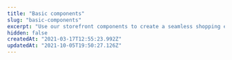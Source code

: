 ```yaml
---
title: "Basic components"
slug: "basic-components"
excerpt: "Use our storefront components to create a seamless shopping experience for your customers."
hidden: false
createdAt: "2021-03-17T12:55:23.992Z"
updatedAt: "2021-10-05T19:50:27.126Z"
---
```


<Flex>

<WhatsNextCard
title="Add to cart Button"
description="A button for adding items into the shopping cart."
linkTo="https://developers.vtex.com/vtex-developer-docs/docs/vtex-add-to-cart-button"
linkTitle="See more"
/>

<WhatsNextCard
title="Breadcrumb"
description="Navigation scheme that shows a user's browsing history up to their current location in your store."
linkTo="https://developers.vtex.com/vtex-developer-docs/docs/vtex-breadcrumb"
linkTitle="See more" />

<WhatsNextCard
title="Footer"
description="Displays your store's Footer." 
linkTo="https://developers.vtex.com/vtex-developer-docs/docs/vtex-store-footer"
linkTitle="See more" />

<WhatsNextCard
title="Google One-Tap Login"
description="Google One-tap delivers a seamless experience with a small pop-up that can authenticate a userwith a streamlined interface."
linkTo="https://developers.vtex.com/vtex-developer-docs/docs/google-one-tap-login"
linkTitle="See more" />

<WhatsNextCard
title="Header"
description="Displays your store's Header."
linkTo="https://developers.vtex.com/vtex-developer-docs/docs/vtex-store-header"
linkTitle="See more" />

<WhatsNextCard
title="Locale Switcher"
description="Component responsible for changing the current language of the store."
linkTo="https://developers.vtex.com/vtex-developer-docs/docs/vtex-locale-switcher"
linkTitle="See more" />

<WhatsNextCard
title="Login"
description="Handles every functionality related to user login."
linkTo="https://developers.vtex.com/vtex-developer-docs/docs/vtex-login"
linkTitle="See more" />

<WhatsNextCard
title="Menu"
description="Rendersthe Menu component, displaying a bar containing links and drop-down sub-menus."
linkTo="https://developers.vtex.com/vtex-developer-docs/docs/vtex-menu"
linkTitle="See more" />

<WhatsNextCard
title="Minicart"
description="Fetching data from the Checkout OrderForm API, the Minicart component displays a summary list of allitems added by customers in their shopping cart."
linkTo="https://developers.vtex.com/vtex-developer-docs/docs/vtex-minicart"
linkTitle="See more" />

<WhatsNextCard
title="Order Placed"
description="Renders the the orderPlaced page with all order data."
linkTo="https://developers.vtex.com/vtex-developer-docs/docs/vtex-order-placed"
linkTitle="See more" />

<WhatsNextCard
title="Product Customizer"
description="Allows a product's attachments to be made available and ready to be chosen by users from theproduct page."
linkTo="https://developers.vtex.com/vtex-developer-docs/docs/vtex-product-customizer"
linkTitle="See more"/>

<WhatsNextCard
title="Product Identifier"
description="Shows a product identifier, such as the product reference, product ID, sku EAN or skureference."
linkTo="https://developers.vtex.com/vtex-developer-docs/docs/vtex-product-identifier"
linkTitle="See more"/>

<WhatsNextCard
title="Product List"
description="Works with Minicar to display all items in the user's cart, informing when some of them are unavailable."
linkTo="https://developers.vtex.com/vtex-developer-docs/docs/vtex-product-list"
linkTitle="See more" />

<WhatsNextCard
title="Product Price"
description="The app exports blocks related to the product's price, such as list price, selling price and savings."
linkTo="https://developers.vtex.com/vtex-developer-docs/docs/vtex-product-price"
linkTitle="See more" />

<WhatsNextCard
title="Product Quantity"
description="Allows users to a add a chosen amount of the displayed product in their cart."
linkTo="https://developers.vtex.com/vtex-developer-docs/docs/vtex-product-quantity"
linkTitle="See more" />

<WhatsNextCard
title="Product SpecificationBadges"
description="This block is exported by the Product Summary app and it is responsible fordisplaying badges with the product's specifications in other store blocks."
linkTo="https://developers.vtex.com/vtex-developer-docs/docs/vtex-product-summary-productsummaryspecificationbadges"
linkTitle="See more"/>

<WhatsNextCard
title="Product Summary"
description="App responsible for summarizing product information (such as name, price and image) in otherstore blocks, such as the Shelf and the Minicart."
linkTo="https://developers.vtex.com/vtex-developer-docs/docs/vtex-product-summary"
linkTitle="See more" />

<WhatsNextCard
title="Product Summary AttachmentList"
description="This block is exported by the Product Summary app and it is responsible fordisplaying the product's attachments in other store blocks."
linkTo="https://developers.vtex.com/vtex-developer-docs/docs/vtex-product-summary-productsummaryattachmentlist"
linkTitle="See more"/>

<WhatsNextCard
title="Product Summary Brand"
description="This block is exported by the Product Summary app and it is responsible for displaying theproduct's brand in other store blocks."
linkTo="https://developers.vtex.com/vtex-developer-docs/docs/vtex-product-summary-productsummarybrand"
linkTitle="See more"/>

<WhatsNextCard
title="Product Summary Buy Button"
description="This block is exported by the Product Summary app and it is responsible for displaying aBuy Button block in other store blocks."
linkTo="https://developers.vtex.com/vtex-developer-docs/docs/vtex-product-summary-productsummarybuybutton"
linkTitle="See more"/>

<WhatsNextCard
title="Product Summary Description"
description="This block is exported by the Product Summary app and it is responsible for displayingthe product's description in other store blocks."
linkTo="https://developers.vtex.com/vtex-developer-docs/docs/vtex-product-summary-productsummarydescription"
linkTitle="See more"/>

<WhatsNextCard
title="Product Summary Image"
description="This block is exported by the Product Summary app and it is responsible for displaying theproduct's image in other store blocks."
linkTo="https://developers.vtex.com/vtex-developer-docs/docs/vtex-product-summary-productsummaryimage"
linkTitle="See more"/>

<WhatsNextCard
title="Product Summary List"
description="This block is exported by the Product Summary app and it is responsible for displaying aproducts list in other store blocks."
linkTo="https://developers.vtex.com/vtex-developer-docs/docs/vtex-product-summary-productsummarylist"
linkTitle="See more"/>

<WhatsNextCard
title="Product Summary Name"
description="This block is exported by the Product Summary app and it is responsible for displaying theproduct's name in other store blocks."
linkTo="https://developers.vtex.com/vtex-developer-docs/docs/vtex-product-summary-productsummaryname"
linkTitle="See more"/>

<WhatsNextCard
title="Product Summary SKU Selector"
description="This block is exported by the Product Summary app and it is responsible for displayingthe SKU Selector block in other store blocks."
linkTo="https://developers.vtex.com/vtex-developer-docs/docs/vtex-product-summary-productsummaryskuselector"
linkTitle="See more"/>

<WhatsNextCard
title="Rich Text"
description="The Rich Text brings texts to your store and everything else that Markdown language is able to. Itconverts texts written in Markdown language and displays its content as HTML elements."
linkTo="https://developers.vtex.com/vtex-developer-docs/docs/vtex-rich-text"
linkTitle="See more" />

<WhatsNextCard
title="Search"
description="TheVTEX Search app is responsible for handling the new VTEX Intelligent Search solution in IO stores byproviding new UI components that enhance the search experience, such as the autocomplete feature."
linkTo="https://developers.vtex.com/vtex-developer-docs/docs/vtex-search"
linkTitle="See more" />

<WhatsNextCard
title="Search Result"
description="Handles the result fetched by the VTEX Search API and displaying it to users. The app exports allstore blocks expected in a search results page, such as the filters and the product gallery."
linkTo="https://developers.vtex.com/vtex-developer-docs/docs/vtex-search-result"
linkTitle="See more" />

<WhatsNextCard
title="Shelf"
description="Displays a list of products in the store home page."
linkTo="https://developers.vtex.com/vtex-developer-docs/docs/vtex-shelf"
linkTitle="See more" />

<WhatsNextCard
title="Store Image"
description="Render an pre-defined image on the UI."
linkTo="https://developers.vtex.com/vtex-developer-docs/docs/vtex-store-image"
linkTitle="See more" />

</Flex>
